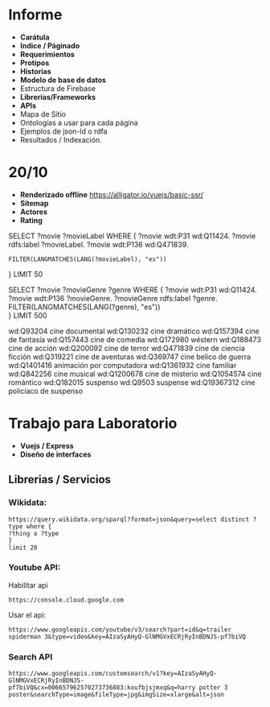 Informe
=========
* **Carátula**
* **Indice / Páginado**
* **Requerimientos**
* **Protipos**
* **Historias**
* **Modelo de base de datos**
* Estructura de Firebase
* **Librerias/Frameworks**
* **APIs**
* Mapa de Sitio
* Ontologías a usar para cada página
* Ejemplos de json-ld o rdfa
* Resultados / Indexación.

20/10
===========
* **Renderizado offline**
https://alligator.io/vuejs/basic-ssr/
* **Sitemap**
* **Actores**
* **Rating**


SELECT ?movie ?movieLabel   WHERE {
    ?movie wdt:P31 wd:Q11424.
    ?movie rdfs:label ?movieLabel.
    ?movie wdt:P136 wd:Q471839.
   
    FILTER(LANGMATCHES(LANG(?movieLabel), "es"))
  }
LIMIT 50


SELECT ?movie ?movieGenre ?genre WHERE {
    ?movie wdt:P31 wd:Q11424.
    ?movie wdt:P136 ?movieGenre.
    ?movieGenre rdfs:label ?genre.
 	FILTER(LANGMATCHES(LANG(?genre), "es"))   
  }
LIMIT 500

 wd:Q93204	cine documental
 wd:Q130232	cine dramático
 wd:Q157394	cine de fantasía
 wd:Q157443	cine de comedia
 wd:Q172980	wéstern
 wd:Q188473	cine de acción
 wd:Q200092	cine de terror
 wd:Q471839	cine de ciencia ficción
 wd:Q319221	cine de aventuras
 wd:Q369747	cine belico de guerra
 wd:Q1401416	animación por computadora
 wd:Q1361932	cine familiar
 wd:Q842256	cine musical
 wd:Q1200678	cine de misterio
 wd:Q1054574	cine romántico
 wd:Q182015	suspenso
 wd:Q9503	suspense
 wd:Q19367312	cine policíaco de suspenso 
 
Trabajo para Laboratorio
============
* **Vuejs / Express**
* **Diseño de interfaces**


## Librerias / Servicios

### Wikidata:
```
https://query.wikidata.org/sparql?format=json&query=select distinct ?type where {
?thing a ?type
}
limit 20

```
### Youtube API:
Habilitar api
```
https://console.cloud.google.com

```
Usar el api:
```
https://www.googleapis.com/youtube/v3/search?part=id&q=trailer spiderman 3&type=video&key=AIzaSyAHyQ-GlNMGVxECRjRyInBDNJS-pf7biVQ
```

### Search API

```
https://www.googleapis.com/customsearch/v1?key=AIzaSyAHyQ-GlNMGVxECRjRyInBDNJS-pf7biVQ&cx=006657962570273736883:koufbjsjmxq&q=harry potter 3 poster&searchType=image&fileType=jpg&imgSize=xlarge&alt=json
```
